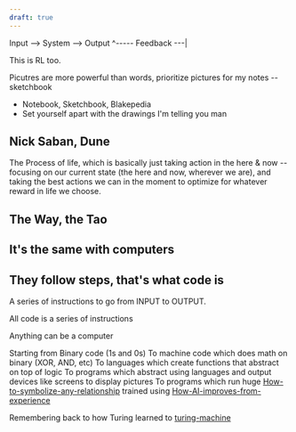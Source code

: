 ```yaml
---
draft: true
---
```

Input --> System --> Output
    \^----- Feedback ---|

This is RL too.

Picutres are more powerful than words, prioritize pictures for my notes -- sketchbook
- Notebook, Sketchbook, Blakepedia
- Set yourself apart with the drawings I'm telling you man

## Nick Saban, Dune
The Process of life, which is basically just taking action in the here & now -- focusing on our current state (the here and now, wherever we are), and taking the best actions we can in the moment to optimize for whatever reward in life we choose.

## The Way, the Tao

## It's the same with computers

## They follow steps, that's what code is
A series of instructions to go from INPUT to OUTPUT.

All code is a series of instructions

Anything can be a computer

Starting from Binary code (1s and 0s)
To machine code which does math on binary (XOR, AND, etc)
To languages which create functions that abstract on top of logic
To programs which abstract using languages and output devices like screens to display pictures
To programs which run huge [How-to-symbolize-any-relationship](How-to-symbolize-any-relationship.md)  trained using [How-AI-improves-from-experience](How-AI-improves-from-experience.md)

Remembering back to how Turing learned to [turing-machine](turing-machine.md)

